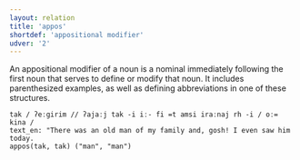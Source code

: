 ```yaml
---
layout: relation
title: 'appos'
shortdef: 'appositional modifier'
udver: '2'
---
```


An appositional modifier of a noun is a nominal immediately following the first noun that serves to define or modify that noun.
It includes parenthesized examples, as well as defining abbreviations in one of these structures.

~~~ sdparse
tak / ʔeːgirim // ʔajaːj tak -i iː- fi =t amsi iraːnaj rh -i / oː= kina /
text_en: "There was an old man of my family and, gosh! I even saw him today.
appos(tak, tak) ("man", "man")
~~~
<!-- Interlanguage links updated Po 6. listopadu 2023, 21:42:26 CET -->
